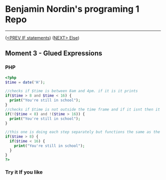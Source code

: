 #  Benjamin Nordin's programing 1 Repo #

***
([<PREV IF statements](./if.md)) ([NEXT\> Else](./else.md))

##  Moment 3 - Glued Expressions ##


### PHP ###

```php
<?php
$time = date('H');

//checks if $time is between 8am and 4pm. if it is it prints
if($time > 8 and $time < 16) {
  print("You're still in school");
}
//checks if $time is not outside the time frame and if it isnt then it prints
if(!($time < 8) and !($time > 16)) {
  print("You're still in school");
}

//this one is doing each step separately but functions the same as the first one.
if($time > 8) {
  if($time < 16) {
    print("You're still in school");
  }
}
?>
```


### Try it If you like ###
<script src="//repl.it/embed/Letm/0.js"></script>
